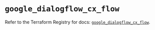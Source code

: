 # `google_dialogflow_cx_flow`

Refer to the Terraform Registry for docs: [`google_dialogflow_cx_flow`](https://registry.terraform.io/providers/hashicorp/google-beta/5.38.0/docs/resources/google_dialogflow_cx_flow).
